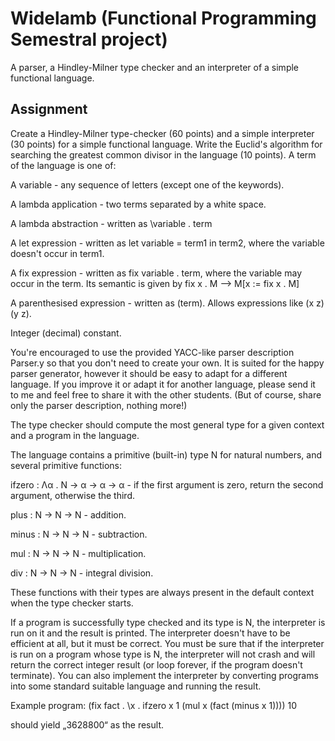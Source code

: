 # Widelamb (Functional Programming Semestral project)

A parser, a Hindley-Milner type checker and an interpreter of a simple functional language.

## Assignment

Create a Hindley-Milner type-checker (60 points) and a simple interpreter (30 points) for a simple functional language. Write the Euclid's algorithm for searching the greatest common divisor in the language (10 points). 
A term of the language is one of: 

 A variable - any sequence of letters (except one of the keywords).

 A lambda application - two terms separated by a white space.

 A lambda abstraction - written as \variable . term

 A let expression - written as let variable = term1 in term2, where the variable doesn't occur in term1.

 A fix expression - written as fix variable . term, where the variable may occur in the term. Its semantic is given by 
fix x . M --> M[x := fix x . M]

 A parenthesised expression - written as (term). Allows expressions like (x z) (y z).

 Integer (decimal) constant.

 You're encouraged to use the provided YACC-like parser description Parser.y so that you don't need to create your own. It is suited for the happy parser generator, however it should be easy to adapt for a different language. If you improve it or adapt it for another language, please send it to me and feel free to share it with the other students. (But of course, share only the parser description, nothing more!) 

 The type checker should compute the most general type for a given context and a program in the language. 

 The language contains a primitive (built-in) type N for natural numbers, and several primitive functions: 

ifzero : Λα . N → α → α → α - if the first argument is zero, return the second argument, otherwise the third.

plus : N → N → N - addition.

minus : N → N → N - subtraction.

mul : N → N → N - multiplication.

div : N → N → N - integral division.

 These functions with their types are always present in the default context when the type checker starts. 

 If a program is successfully type checked and its type is N, the interpreter is run on it and the result is printed. The interpreter doesn't have to be efficient at all, but it must be correct. You must be sure that if the interpreter is run on a program whose type is N, the interpreter will not crash and will return the correct integer result (or loop forever, if the program doesn't terminate). You can also implement the interpreter by converting programs into some standard suitable language and running the result. 

 Example program: 
(fix fact . \x . ifzero x 1 (mul x (fact (minus x 1)))) 10

 should yield „3628800“ as the result.

